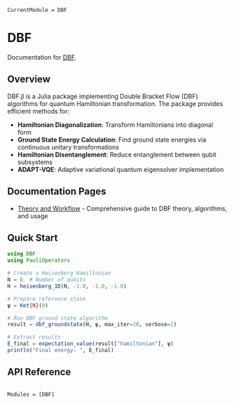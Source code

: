 ```@meta
CurrentModule = DBF
```

# DBF

Documentation for [DBF](https://github.com/nmayhall/DBF.jl).

## Overview

DBF.jl is a Julia package implementing Double Bracket Flow (DBF) algorithms for quantum Hamiltonian transformation. The package provides efficient methods for:

- **Hamiltonian Diagonalization**: Transform Hamiltonians into diagonal form
- **Ground State Energy Calculation**: Find ground state energies via continuous unitary transformations
- **Hamiltonian Disentanglement**: Reduce entanglement between qubit subsystems
- **ADAPT-VQE**: Adaptive variational quantum eigensolver implementation

## Documentation Pages

- [Theory and Workflow](theory_and_workflow.md) - Comprehensive guide to DBF theory, algorithms, and usage

## Quick Start

```julia
using DBF
using PauliOperators

# Create a Heisenberg Hamiltonian
N = 6  # Number of qubits
H = heisenberg_1D(N, -1.0, -1.0, -1.0)

# Prepare reference state
ψ = Ket{N}(0)

# Run DBF ground state algorithm
result = dbf_groundstate(H, ψ, max_iter=20, verbose=1)

# Extract results
E_final = expectation_value(result["hamiltonian"], ψ)
println("Final energy: ", E_final)
```

## API Reference

```@index
```

```@autodocs
Modules = [DBF]
```
